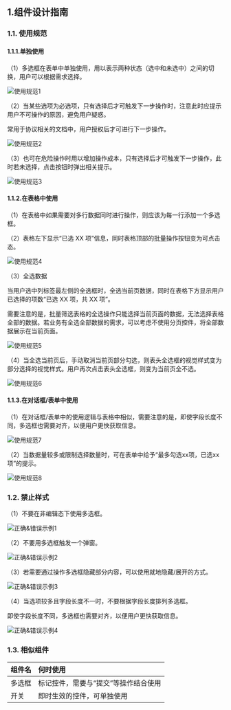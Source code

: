 

## 1.组件设计指南

### 1.1. 使用规范

#### 1.1.1.单独使用

（1）多选框在表单中单独使用，用以表示两种状态（选中和未选中）之间的切换，用户可以根据需求选择。

![使用规范1](https://tdesign.gtimg.com/site/design/images/使用规范1-1849982.jpg)



（2）当某些选项为必选项，只有选择后才可触发下一步操作时，注意此时应提示用户不可操作的原因，避免用户疑惑。

常用于协议相关的文档中，用户授权后才可进行下一步操作。

![使用规范2](https://tdesign.gtimg.com/site/design/images/使用规范2-1849992.jpg)



（3）也可在危险操作时用以增加操作成本，只有选择后才可触发下一步操作，此时若未选择，点击按钮时弹出相关提示。

![使用规范3](https://tdesign.gtimg.com/site/design/images/使用规范3-1850005.jpg)



#### 1.1.2.在表格中使用

（1）在表格中如果需要对多行数据同时进行操作，则应该为每一行添加一个多选框。

（2）表格左下显示“已选 XX 项”信息，同时表格顶部的批量操作按钮变为可点击态。

![使用规范4](https://tdesign.gtimg.com/site/design/images/使用规范4-1850017.jpg)



（3）全选数据

当用户选中列标签最左侧的全选框时，全选当前页数据，同时在表格下方显示用户已选择的项数“已选 XX 项，共 XX 项”。

需要注意的是，批量筛选表格的全选操作只能选择当前页面的数据，无法选择表格全部的数据。若业务有全选全部数据的需求，可以考虑不使用分页控件，将全部数据展示在当前页面。

![使用规范5](https://tdesign.gtimg.com/site/design/images/使用规范5-1850044.jpg)



（4）当全选当前页后，手动取消当前页部分勾选，则表头全选框的视觉样式变为部分选择的视觉样式。用户再次点击表头全选框，则变为当前页全不选。

![使用规范6](https://tdesign.gtimg.com/site/design/images/使用规范6-1850052.jpg)



#### 1.1.3.在对话框/表单中使用

（1）在对话框/表单中的使用逻辑与表格中相似，需要注意的是，即使字段长度不同，多选框也需要对齐，以便用户更快获取信息。

![使用规范7](https://tdesign.gtimg.com/site/design/images/使用规范7-1850062.jpg)



（2）当数据量较多或限制选择数量时，可在表单中给予“最多勾选xx项，已选xx项”的提示。

![使用规范8](https://tdesign.gtimg.com/site/design/images/使用规范8-1850069.jpg)



### 1.2. 禁止样式

（1）不要在非编辑态下使用多选框。

![正确&错误示例1](https://tdesign.gtimg.com/site/design/images/正确&错误示例1-1850079.jpg)



（2）不要用多选框触发一个弹窗。

![正确&错误示例2](https://tdesign.gtimg.com/site/design/images/正确&错误示例2-1850091.jpg)



（3）若需要通过操作多选框隐藏部分内容，可以使用就地隐藏/展开的方式。

![正确&错误示例3](https://tdesign.gtimg.com/site/design/images/正确&错误示例3-1850104.jpg)



（4）当选项较多且字段长度不一时，不要根据字段长度排列多选框。

即使字段长度不同，多选框也需要对齐，以便用户更快获取信息。

![正确&错误示例4](https://tdesign.gtimg.com/site/design/images/正确&错误示例4-1850117.jpg)



### 1.3. 相似组件

| 组件名 | 何时使用                             |
| :----- | :----------------------------------- |
| 多选框 | 标记控件，需要与“提交”等操作结合使用 |
| 开关   | 即时生效的控件，可单独使用           |
